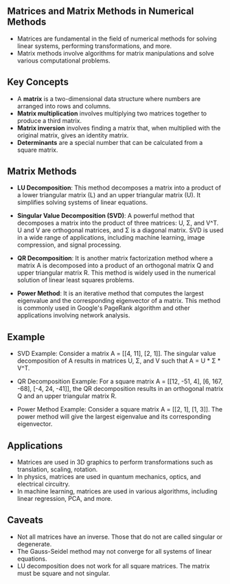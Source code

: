 ## Matrices and Matrix Methods in Numerical Methods

- Matrices are fundamental in the field of numerical methods for solving linear systems, performing transformations, and more.
- Matrix methods involve algorithms for matrix manipulations and solve various computational problems.

## Key Concepts

- A **matrix** is a two-dimensional data structure where numbers are arranged into rows and columns.
- **Matrix multiplication** involves multiplying two matrices together to produce a third matrix.
- **Matrix inversion** involves finding a matrix that, when multiplied with the original matrix, gives an identity matrix.
- **Determinants** are a special number that can be calculated from a square matrix.

## Matrix Methods 

- **LU Decomposition**: This method decomposes a matrix into a product of a lower triangular matrix (L) and an upper triangular matrix (U). It simplifies solving systems of linear equations.

-  **Singular Value Decomposition (SVD)**: A powerful method that decomposes a matrix into the product of three matrices: U, Σ, and V^T. U and V are orthogonal matrices, and Σ is a diagonal matrix. SVD is used in a wide range of applications, including machine learning, image compression, and signal processing.

- **QR Decomposition**: It is another matrix factorization method where a matrix A is decomposed into a product of an orthogonal matrix Q and upper triangular matrix R. This method is widely used in the numerical solution of linear least squares problems.

- **Power Method**: It is an iterative method that computes the largest eigenvalue and the corresponding eigenvector of a matrix. This method is commonly used in Google's PageRank algorithm and other applications involving network analysis.

## Example

- SVD Example: Consider a matrix A = [[4, 11], [2, 1]]. The singular value decomposition of A results in matrices U, Σ, and V such that A = U * Σ * V^T.

- QR Decomposition Example: For a square matrix A = [[12, -51, 4], [6, 167, -68], [-4, 24, -41]], the QR decomposition results in an orthogonal matrix Q and an upper triangular matrix R.

- Power Method Example: Consider a square matrix A = [[2, 1], [1, 3]]. The power method will give the largest eigenvalue and its corresponding eigenvector.

## Applications

- Matrices are used in 3D graphics to perform transformations such as translation, scaling, rotation.
- In physics, matrices are used in quantum mechanics, optics, and electrical circuitry.
- In machine learning, matrices are used in various algorithms, including linear regression, PCA, and more.

## Caveats

- Not all matrices have an inverse. Those that do not are called singular or degenerate.
- The Gauss-Seidel method may not converge for all systems of linear equations.
- LU decomposition does not work for all square matrices. The matrix must be square and not singular.
